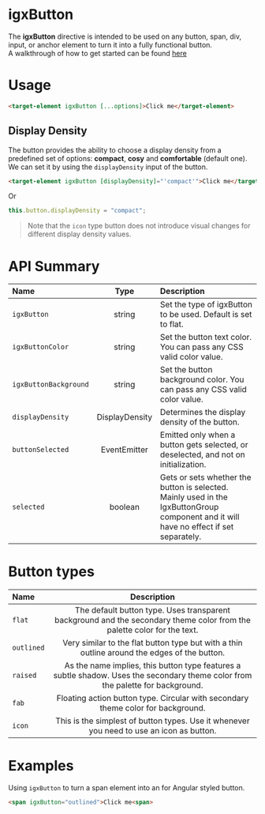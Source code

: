# igxButton

The **igxButton** directive is intended to be used on any button, span, div, input, or anchor element to turn it into a fully functional button.  
A walkthrough of how to get started can be found [here](https://www.infragistics.com/products/ignite-ui-angular/angular/components/button.html)

# Usage
```html
<target-element igxButton [...options]>Click me</target-element>
```

## Display Density

The button provides the ability to choose a display density from a predefined set of options: **compact**, **cosy** and **comfortable** (default one). We can set it by using the `displayDensity` input of the button.

```html
<target-element igxButton [displayDensity]="'compact'">Click me</target-element>
```

Or

```typescript
this.button.displayDensity = "compact";
```

> Note that the `icon` type button does not introduce visual changes for different display density values.

# API Summary
| Name   |      Type      |  Description |
|:----------|:-------------:|:------|
| `igxButton` |  string | Set the type of igxButton to be used. Default is set to flat. |
| `igxButtonColor` |    string   |   Set the button text color. You can pass any CSS valid color value. |
| `igxButtonBackground` | string | Set the button background color. You can pass any CSS valid color value. |
| `displayDensity` | DisplayDensity | Determines the display density of the button. |
| `buttonSelected` | EventEmitter<IButtonEventArgs> | Emitted only when a button gets selected, or deselected, and not on initialization. |
| `selected` | boolean | Gets or sets whether the button is selected. Mainly used in the IgxButtonGroup component and it will have no effect if set separately. |

# Button types
| Name   | Description |
|:----------|:-------------:|
| `flat` | The default button type. Uses transparent background and the secondary theme color from the palette color for the text. |
| `outlined` |  Very similar to the flat button type but with a thin outline around the edges of the button. |
| `raised` | As the name implies, this button type features a subtle shadow. Uses the secondary theme color from the palette for background. |
| `fab` | Floating action button type. Circular with secondary theme color for background. |
| `icon` | This is the simplest of button types. Use it whenever you need to use an icon as button. |

# Examples
Using `igxButton` to turn a span element into an for Angular styled button.
```html
<span igxButton="outlined">Click me<span>
```
